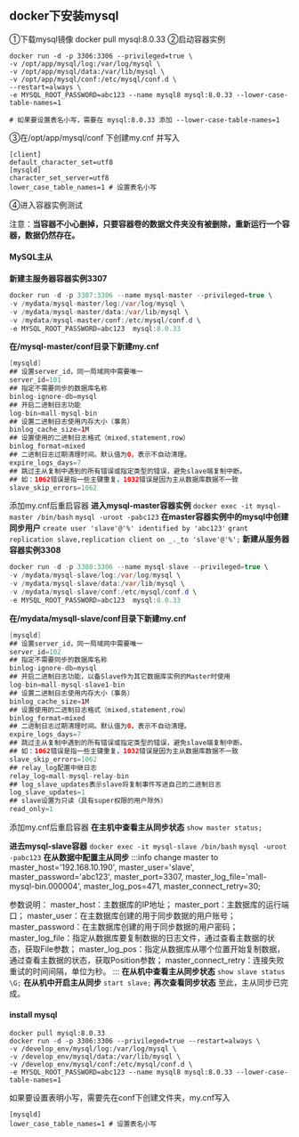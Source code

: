 ## docker下安装mysql

①下载mysql镜像  docker pull mysql:8.0.33
②启动容器实例

```
docker run -d -p 3306:3306 --privileged=true \
-v /opt/app/mysql/log:/var/log/mysql \
-v /opt/app/mysql/data:/var/lib/mysql \
-v /opt/app/mysql/conf:/etc/mysql/conf.d \
--restart=always \
-e MYSQL_ROOT_PASSWORD=abc123 --name mysql8 mysql:8.0.33 --lower-case-table-names=1

# 如果要设置表名小写，需要在 mysql:8.0.33 添加 --lower-case-table-names=1
```

③在/opt/app/mysql/conf 下创建my.cnf 并写入

```
[client]
default_character_set=utf8
[mysqld]
character_set_server=utf8
lower_case_table_names=1 # 设置表名小写
```

④进入容器实例测试

注意：**当容器不小心删掉，只要容器卷的数据文件夹没有被删除，重新运行一个容器，数据仍然存在。**

#### MySQL主从

**新建主服务器容器实例3307**

```java
docker run -d -p 3307:3306 --name mysql-master --privileged=true \
-v /mydata/mysql-master/log:/var/log/mysql \
-v /mydata/mysql-master/data:/var/lib/mysql \
-v /mydata/mysql-master/conf:/etc/mysql/conf.d \
-e MYSQL_ROOT_PASSWORD=abc123  mysql:8.0.33
```

**在/mysql-master/conf目录下新建my.cnf**

```java
[mysqld]
## 设置server_id，同一局域网中需要唯一
server_id=101
## 指定不需要同步的数据库名称
binlog-ignore-db=mysql  
## 开启二进制日志功能
log-bin=mall-mysql-bin  
## 设置二进制日志使用内存大小（事务）
binlog_cache_size=1M
## 设置使用的二进制日志格式（mixed,statement,row）
binlog_format=mixed  
## 二进制日志过期清理时间。默认值为0，表示不自动清理。
expire_logs_days=7  
## 跳过主从复制中遇到的所有错误或指定类型的错误，避免slave端复制中断。
## 如：1062错误是指一些主键重复，1032错误是因为主从数据库数据不一致
slave_skip_errors=1062
```

添加my.cnf后重启容器
**进入mysql-master容器实例**
`docker exec -it mysql-master /bin/bash`
`mysql -uroot -pabc123`
**在master容器实例中的mysql中创建同步用户**
`create user 'slave'@'%' identified by 'abc123'`
`grant replication slave,replication client on _._to 'slave'@'%';`
**新建从服务器容器实例3308**

```java
docker run -d -p 3308:3306 --name mysql-slave --privileged=true \
-v /mydata/mysql-slave/log:/var/log/mysql \
-v /mydata/mysql-slave/data:/var/lib/mysql \
-v /mydata/mysql-slave/conf:/etc/mysql/conf.d \
-e MYSQL_ROOT_PASSWORD=abc123  mysql:8.0.33
```

**在/mydata/mysqll-slave/conf目录下新建my.cnf**

```java
[mysqld]
## 设置server_id，同一局域网中需要唯一
server_id=102
## 指定不需要同步的数据库名称
binlog-ignore-db=mysql  
## 开启二进制日志功能，以备Slave作为其它数据库实例的Master时使用
log-bin=mall-mysql-slave1-bin  
## 设置二进制日志使用内存大小（事务）
binlog_cache_size=1M  
## 设置使用的二进制日志格式（mixed,statement,row）
binlog_format=mixed  
## 二进制日志过期清理时间。默认值为0，表示不自动清理。
expire_logs_days=7  
## 跳过主从复制中遇到的所有错误或指定类型的错误，避免slave端复制中断。
## 如：1062错误是指一些主键重复，1032错误是因为主从数据库数据不一致
slave_skip_errors=1062  
## relay_log配置中继日志
relay_log=mall-mysql-relay-bin  
## log_slave_updates表示slave将复制事件写进自己的二进制日志
log_slave_updates=1  
## slave设置为只读（具有super权限的用户除外）
read_only=1
```

添加my.cnf后重启容器
**在主机中查看主从同步状态**
`show master status;`

**进去mysql-slave容器**
`docker exec -it mysql-slave /bin/bash`
`mysql -uroot -pabc123`
**在从数据中配置主从同步**
:::info
change master to master_host='192.168.10.190', master_user='slave', master_password='abc123', master_port=3307, master_log_file='mall-mysql-bin.000004', master_log_pos=471, master_connect_retry=30;

参数说明：
master_host：主数据库的IP地址；
master_port：主数据库的运行端口；
master_user：在主数据库创建的用于同步数据的用户账号；
master_password：在主数据库创建的用于同步数据的用户密码；
master_log_file：指定从数据库要复制数据的日志文件，通过查看主数据的状态，获取File参数；
master_log_pos：指定从数据库从哪个位置开始复制数据，通过查看主数据的状态，获取Position参数；
master_connect_retry：连接失败重试的时间间隔，单位为秒。
:::
**在从机中查看主从同步状态**
`show slave status \G;`
**在从机中开启主从同步**
`start slave;`
**再次查看同步状态**
至此，主从同步已完成。

#### install mysql

```
docker pull mysql:8.0.33
docker run -d -p 3306:3306 --privileged=true --restart=always \
-v /develop_env/mysql/log:/var/log/mysql \
-v /develop_env/mysql/data:/var/lib/mysql \
-v /develop_env/mysql/conf:/etc/mysql/conf.d \
-e MYSQL_ROOT_PASSWORD=abc123 --name mysql8 mysql:8.0.33 --lower-case-table-names=1
```

如果要设置表明小写，需要先在conf下创建文件夹，my.cnf写入

```
[mysqld]
lower_case_table_names=1 # 设置表名小写
```

